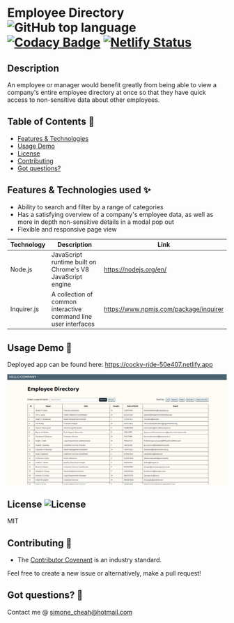 
# Employee Directory ![GitHub top language](https://img.shields.io/github/languages/top/smcheah/employee-directory) [![Codacy Badge](https://app.codacy.com/project/badge/Grade/bc5d7c8eca5e44b4bd8a868cc6fdf353)](https://www.codacy.com/gh/smcheah/employee-directory/dashboard?utm_source=github.com&amp;utm_medium=referral&amp;utm_content=smcheah/employee-directory&amp;utm_campaign=Badge_Grade) [![Netlify Status](https://api.netlify.com/api/v1/badges/a1abb9f1-4e74-4071-9c26-5a11f039d5a7/deploy-status)](https://app.netlify.com/sites/cocky-ride-50e407/deploys)

## Description <!-- omit in toc -->

An employee or manager would benefit greatly from being able to view a company's entire employee directory at once so that they have quick access to non-sensitive data about other employees.

## Table of Contents :paperclip:

-   [Features & Technologies](#features--technologies-used-sparkles)
-   [Usage Demo](#usage-demo-gift)
-   [License](#license-)
-   [Contributing](#contributing-clinking_glasses)
-   [Got questions?](#got-questions-thinking)

## Features & Technologies used :sparkles:

-   Ability to search and filter by a range of categories
-   Has a satisfying overview of a company's employee data, as well as more in depth non-sensitive details in a modal pop out
-   Flexible and responsive page view

| Technology  | Description                                                     | Link                                   |
| ----------- | --------------------------------------------------------------- | -------------------------------------- |
| Node.js     | JavaScript runtime built on Chrome's V8 JavaScript engine       | https://nodejs.org/en/                 |
| Inquirer.js | A collection of common interactive command line user interfaces | https://www.npmjs.com/package/inquirer |

## Usage Demo :gift:

Deployed app can be found here: https://cocky-ride-50e407.netlify.app

![demo image](https://github.com/smcheah/employee-directory/blob/main/public/demo.PNG)

## License ![License](https://img.shields.io/github/license/smcheah/employee-directory)

MIT

## Contributing :clinking_glasses:

- The [Contributor Covenant](https://www.contributor-covenant.org/) is an industry standard.

Feel free to create a new issue or alternatively, make a pull request!

## Got questions? :thinking:

Contact me @ simone_cheah@hotmail.com
